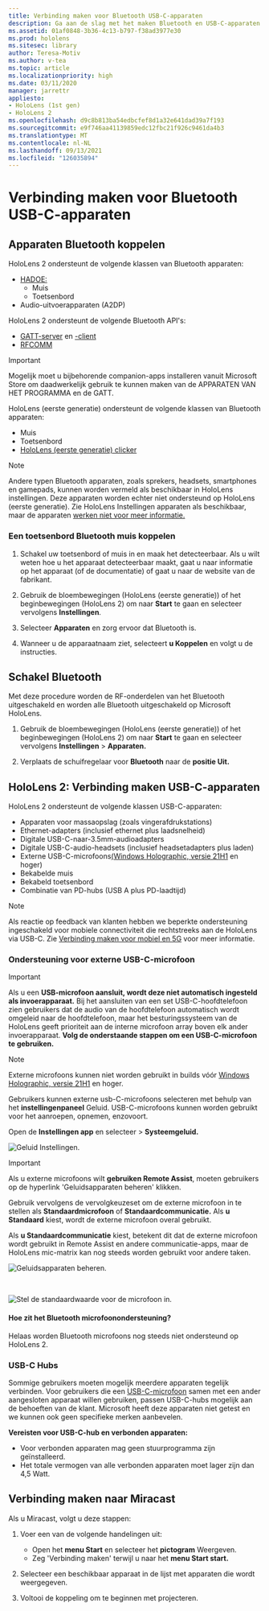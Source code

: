 ```yaml
---
title: Verbinding maken voor Bluetooth USB-C-apparaten
description: Ga aan de slag met het maken Bluetooth en USB-C-apparaten en accessoires van uw HoloLens mixed reality apparaten.
ms.assetid: 01af0848-3b36-4c13-b797-f38ad3977e30
ms.prod: hololens
ms.sitesec: library
author: Teresa-Motiv
ms.author: v-tea
ms.topic: article
ms.localizationpriority: high
ms.date: 03/11/2020
manager: jarrettr
appliesto:
- HoloLens (1st gen)
- HoloLens 2
ms.openlocfilehash: d9c8b813ba54edbcfef8d1a32e641dad39a7f193
ms.sourcegitcommit: e9f746aa41139859edc12fbc21f926c9461da4b3
ms.translationtype: MT
ms.contentlocale: nl-NL
ms.lasthandoff: 09/13/2021
ms.locfileid: "126035894"
---
```

# <a name="connect-to-bluetooth-and-usb-c-devices"></a>Verbinding maken voor Bluetooth USB-C-apparaten

## <a name="pair-bluetooth-devices"></a>Apparaten Bluetooth koppelen

HoloLens 2 ondersteunt de volgende klassen van Bluetooth apparaten:

- [HADOE:](/windows-hardware/drivers/hid/)
    - Muis
    - Toetsenbord
- Audio-uitvoerapparaten (A2DP)

HoloLens 2 ondersteunt de volgende Bluetooth API's:
- [GATT-server](/windows/uwp/devices-sensors/gatt-server) en [-client](/windows/uwp/devices-sensors/gatt-client)
- [RFCOMM](/windows/uwp/devices-sensors/send-or-receive-files-with-rfcomm)
>[!IMPORTANT]
> Mogelijk moet u bijbehorende companion-apps installeren vanuit Microsoft Store om daadwerkelijk gebruik te kunnen maken van de APPARATEN VAN HET PROGRAMMA en de GATT.

HoloLens (eerste generatie) ondersteunt de volgende klassen van Bluetooth apparaten:

- Muis
- Toetsenbord
- [HoloLens (eerste generatie) clicker](hololens1-clicker.md)

> [!NOTE]
> Andere typen Bluetooth apparaten, zoals sprekers, headsets, smartphones en gamepads, kunnen worden vermeld als beschikbaar in HoloLens instellingen. Deze apparaten worden echter niet ondersteund op HoloLens (eerste generatie). Zie HoloLens Instellingen apparaten als beschikbaar, maar de apparaten [werken niet voor meer informatie.](hololens-troubleshooting.md#devices-listed-as-available-in-settings-dont-work)

### <a name="pair-a-bluetooth-keyboard-or-mouse"></a>Een toetsenbord Bluetooth muis koppelen

1. Schakel uw toetsenbord of muis in en maak het detecteerbaar. Als u wilt weten hoe u het apparaat detecteerbaar maakt, gaat u naar informatie op het apparaat (of de documentatie) of gaat u naar de website van de fabrikant.

1. Gebruik de bloembewegingen (HoloLens (eerste generatie)) of het beginbewegingen (HoloLens 2) om naar **Start** te gaan en selecteer vervolgens **Instellingen**.

1. Selecteer **Apparaten** en zorg ervoor dat Bluetooth is.  

1. Wanneer u de apparaatnaam ziet, selecteert **u Koppelen** en volgt u de instructies.

## <a name="disable-bluetooth"></a>Schakel Bluetooth

Met deze procedure worden de RF-onderdelen van het Bluetooth uitgeschakeld en worden alle Bluetooth uitgeschakeld op Microsoft HoloLens.

1. Gebruik de bloembewegingen (HoloLens (eerste generatie)) of het beginbewegingen (HoloLens 2) om naar **Start** te gaan en selecteer vervolgens **Instellingen**  >  **Apparaten.**

1. Verplaats de schuifregelaar voor **Bluetooth** naar de **positie Uit.**

## <a name="hololens-2-connect-usb-c-devices"></a>HoloLens 2: Verbinding maken USB-C-apparaten

HoloLens 2 ondersteunt de volgende klassen USB-C-apparaten:

- Apparaten voor massaopslag (zoals vingerafdrukstations)
- Ethernet-adapters (inclusief ethernet plus laadsnelheid)
- Digitale USB-C-naar-3.5mm-audioadapters
- Digitale USB-C-audio-headsets (inclusief headsetadapters plus laden)
- Externe USB-C-microfoons[(Windows Holographic, versie 21H1](hololens-release-notes.md#windows-holographic-version-21h1) en hoger)
- Bekabelde muis
- Bekabeld toetsenbord
- Combinatie van PD-hubs (USB A plus PD-laadtijd)


> [!NOTE]
> Als reactie op feedback van klanten hebben we beperkte ondersteuning ingeschakeld voor mobiele connectiviteit die rechtstreeks aan de HoloLens via USB-C. Zie [Verbinding maken voor mobiel en 5G](hololens-cellular.md) voor meer informatie.

### <a name="usb-c-external-microphone-support"></a>Ondersteuning voor externe USB-C-microfoon

> [!IMPORTANT]
> Als u een **USB-microfoon aansluit, wordt deze niet automatisch ingesteld als invoerapparaat.** Bij het aansluiten van een set USB-C-hoofdtelefoon zien gebruikers dat de audio van de hoofdtelefoon automatisch wordt omgeleid naar de hoofdtelefoon, maar het besturingssysteem van de HoloLens geeft prioriteit aan de interne microfoon array boven elk ander invoerapparaat. **Volg de onderstaande stappen om een USB-C-microfoon te gebruiken.**

> [!NOTE]
> Externe microfoons kunnen niet worden gebruikt in builds vóór [Windows Holographic, versie 21H1](hololens-release-notes.md#windows-holographic-version-21h1) en hoger. 

Gebruikers kunnen externe usb-C-microfoons selecteren met behulp van het **instellingenpaneel** Geluid. USB-C-microfoons kunnen worden gebruikt voor het aanroepen, opnemen, enzovoort.

Open de **Instellingen app** en selecteer   >  **Systeemgeluid.**

![Geluid Instellingen.](images/usbc-mic-1.jpg)

> [!IMPORTANT]
> Als u externe microfoons wilt **gebruiken Remote Assist**, moeten gebruikers op de hyperlink 'Geluidsapparaten beheren' klikken.
>
> Gebruik vervolgens de vervolgkeuzeset om de externe microfoon in te stellen als **Standaardmicrofoon** of **Standaardcommunicatie.** Als **u Standaard** kiest, wordt de externe microfoon overal gebruikt.
>
> Als **u Standaardcommunicatie** kiest, betekent dit dat de externe microfoon wordt gebruikt in Remote Assist en andere communicatie-apps, maar de HoloLens mic-matrix kan nog steeds worden gebruikt voor andere taken.

![Geluidsapparaten beheren.](images/usbc-mic-2.png)

<br>

![Stel de standaardwaarde voor de microfoon in.](images/usbc-mic-3.jpg)

#### <a name="what-about-bluetooth-microphone-support"></a>Hoe zit het Bluetooth microfoonondersteuning?

Helaas worden Bluetooth microfoons nog steeds niet ondersteund op HoloLens 2.

### <a name="usb-c-hubs"></a>USB-C Hubs

Sommige gebruikers moeten mogelijk meerdere apparaten tegelijk verbinden. Voor gebruikers die een [USB-C-microfoon](#usb-c-external-microphone-support) samen met een ander aangesloten apparaat willen gebruiken, passen USB-C-hubs mogelijk aan de behoeften van de klant. Microsoft heeft deze apparaten niet getest en we kunnen ook geen specifieke merken aanbevelen.

**Vereisten voor USB-C-hub en verbonden apparaten:**

- Voor verbonden apparaten mag geen stuurprogramma zijn geïnstalleerd.
- Het totale vermogen van alle verbonden apparaten moet lager zijn dan 4,5 Watt.

## <a name="connect-to-miracast"></a>Verbinding maken naar Miracast

Als u Miracast, volgt u deze stappen:

1. Voer een van de volgende handelingen uit:  

   - Open het **menu Start** en selecteer het **pictogram** Weergeven.
   - Zeg 'Verbinding maken' terwijl u naar het **menu Start start.**  

1. Selecteer een beschikbaar apparaat in de lijst met apparaten die wordt weergegeven.

1. Voltooi de koppeling om te beginnen met projecteren.
